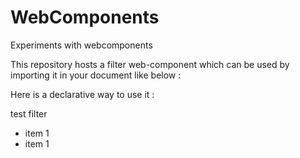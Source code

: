 # WebComponents
Experiments with webcomponents

This repository hosts a filter web-component which can be used by importing it in your document like below : 

<link rel="import" href="/path/to/custom-filter.html">

Here is a declarative way to use it : 

<custom-filter>
  <title-holder>test filter</title-holder>
  <ul>
    <li>item 1</li>
    <li>item 1</li>
</custom-filter>
